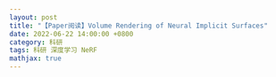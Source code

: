 ```yaml
---
layout: post
title: "【Paper阅读】Volume Rendering of Neural Implicit Surfaces"
date: 2022-06-22 14:00:00 +0800
category: 科研
tags: 科研 深度学习 NeRF
mathjax: true
---
```



